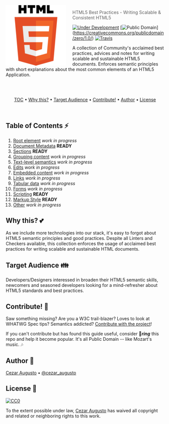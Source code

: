 <img src="HTML5.png" align="left" width="192px" height="192px"/>
<img align="left" width="0" height="192px" hspace="10"/>

> HTML5 Best Practices - Writing Scalable & Consistent HTML5

[![Under Development](https://img.shields.io/badge/under-development-orange.svg)](https://github.com/cezaraugusto/html5-best-practices) [![Public Domain](https://img.shields.io/badge/public-domain-blue.svg)] (https://creativecommons.org/publicdomain/zero/1.0/) [![Travis](https://img.shields.io/travis/cezaraugusto/html5-best-practices.svg)](http://github.com/cezaraugusto/html5-best-practices)

A collection of Community's acclaimed best practices, advices and notes for writing scalable and sustainable HTML5 documents. Enforces semantic principles with short explanations about the most common elements of an HTML5 Application.

<br>
<br>
<p align="center">
<a href="#table-of-contents-zap">TOC</a> • <a href="#why-this-two_hearts">Why this?</a> • <a href="#target-audience-family">Target Audience</a> • <a href="#contribute-dancers">Contribute!</a> • <a href="#author-musical_keyboard">Author</a> • <a href="#license-memo">License</a>
</p>
<br>

## Table of Contents :zap:

1. [Root element](#) *work in progress*
2. [Document Metadata](content/document-metadata.md) **READY**
3. [Sections](content/sections.md) **READY**
4. [Grouping content](#) *work in progress*
5. [Text-level semantics](#) *work in progress*
6. [Edits](#) *work in progress*
7. [Embedded content](#) *work in progress*
8. [Links](#) *work in progress*
9. [Tabular data](#) *work in progress*
10. [Forms](#) *work in progress*
11. [Scripting](content/scripting.md) **READY**
12. [Markup Style](content/markup-style.md) **READY**
13. [Other](#) *work in progress*

## Why this? :two_hearts:

As we include more technologies into our stack, it's easy to forgot about HTML5 semantic principles and good practices. Despite all Linters and Checkers available, this collection enforces the usage of acclaimed best practices for writing scalable and sustainable HTML documents.

## Target Audience :family:

Developers/Designers interessed in broaden their HTML5 semantic skills, newcomers and seasoned developers looking for a mind-refresher about HTML5 standards and best practices.

## Contribute! :dancers:

Saw something missing? Are you a W3C trail-blazer? Loves to look at WHATWG Spec tips? Semantics addicted? [Contribute with the project](.github/CONTRIBUTING.md)!

If you can't contribute but has found this guide useful, consider :star2:_**ring**_ this repo and help it become popular. It's all Public Domain -- like Mozart's music. :notes:

## Author :musical_keyboard:

[Cezar Augusto](http://cezar.work) • [@cezar_augusto](http://twitter.com/cezar_augusto)

## License :memo:

[![CC0](https://i.creativecommons.org/p/zero/1.0/88x31.png)](https://creativecommons.org/publicdomain/zero/1.0/)

To the extent possible under law, [Cezar Augusto](mailto:cezaraugusto@outlook.it) has waived all copyright and related or neighboring rights to this work.
